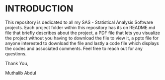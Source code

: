 
# INTRODUCTION

This repository is dedicated to all my SAS - Statistical Analysis Software projects. Each project folder within this repository has its on README.md file that briefly describes about the project, a PDF file that lets you visualize the project without you having to download the file to view it, a pptx file for anyone interested to download the file and lastly a code file which displays the codes and associated comments. Feel free to reach out for any questions.

Thank You, 

Muthalib Abdul
